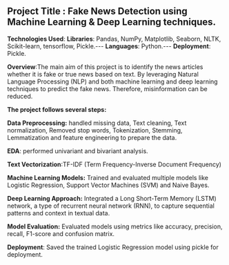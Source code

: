 ## Project Title : Fake News Detection using Machine Learning & Deep Learning techniques.

**Technologies Used**: 
**Libraries**: Pandas, NumPy, Matplotlib, Seaborn, NLTK, Scikit-learn, tensorflow, Pickle.---
**Languages**: Python.---
**Deployment**: Pickle.

**Overview**:The main aim of this project is to identify the news articles whether it is fake or true news based on text. By leveraging Natural Language Processing (NLP) and both machine learning and deep learning techniques to predict the fake news. Therefore, misinformation can be reduced.

**The project follows several steps:**

**Data Preprocessing:** handled missing data, Text cleaning, Text normalization, Removed stop words, Tokenization, Stemming, Lemmatization and feature engineering to prepare the data.

**EDA**: performed univariant and bivariant analysis.

**Text Vectorization**:TF-IDF (Term Frequency-Inverse Document Frequency)

**Machine Learning Models:** Trained and evaluated multiple models like Logistic Regression, Support Vector Machines (SVM) and Naive Bayes.

**Deep Learning Approach:** Integrated a Long Short-Term Memory (LSTM) network, a type of recurrent neural network (RNN), to capture sequential patterns and context in textual data.

**Model Evaluation:** Evaluated models using metrics like accuracy, precision, recall, F1-score and confusion matrix.

**Deployment**: Saved the trained Logistic Regression model using pickle for deployment.
